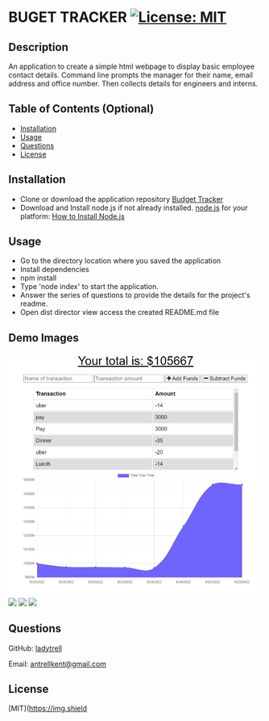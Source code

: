 # BUGET TRACKER  [![License: MIT](https://img.shields.io/badge/License-MIT-yellow.svg)](https://opensource.org/licenses/MIT)
  
  ## Description

  An application to create a simple html webpage to display basic employee contact details.  Command line prompts the manager for their name, email address and office number.  Then collects details for engineers and interns.


  ## Table of Contents (Optional)

 - [Installation](#installation)
 - [Usage](#usage)
 - [Questions](#questions)
 - [License](#license)

  ## Installation

 - Clone or download the application repository 
[Budget Tracker](https://github.com/ladytrell/bixbite-budget)
 - Download and Install node.js if not already installed.  [node.js](https://nodejs.org/en/) for your platform:  [How to Install Node.js](https://nodejs.dev/learn/how-to-install-nodejs)

  ## Usage

 - Go to the directory location where you saved the application 
 - Install dependencies
 - npm install
 - Type 'node index' to start the application. 
 - Answer the series of questions to provide the details for the project's readme.
 - Open dist director view access the created README.md file

  ## Demo Images
  ![](./assets/images/demo-image.jpg/)
  ![](./assets/images/cli-demo1.jpg/) 
  ![](./assets/images/cli-demo2.jpg/)
  ![](./assets/images/cli-demo3.jpg/)

  ## Questions

  GitHub: [ladytrell](https://github.com/ladytrell)

  Email: [antrellkent@gmail.com](mailto:antrellkent@gmail.com)

   
  ## License

  [MIT](https://img.shield
